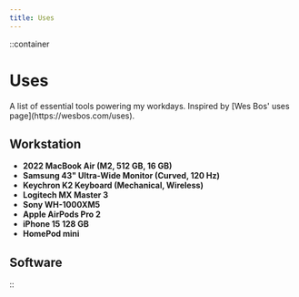 ```yaml
---
title: Uses
---
```


::container
# Uses

A list of essential tools powering my workdays. Inspired by \[Wes Bos' uses page]\(https\://wesbos.com/uses).

## Workstation

- **2022 MacBook Air (M2, 512 GB, 16 GB)**
- **Samsung 43" Ultra-Wide Monitor (Curved, 120 Hz)**
- **Keychron K2 Keyboard (Mechanical, Wireless)**
- **Logitech MX Master 3**
- **Sony WH-1000XM5**
- **Apple AirPods Pro 2**
- **iPhone 15 128 GB**
- **HomePod mini**

## Software
::
